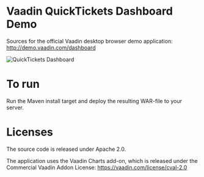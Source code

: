 Vaadin QuickTickets Dashboard Demo
==================================

Sources for the official Vaadin desktop browser demo application: http://demo.vaadin.com/dashboard

![QuickTickets Dashboard](https://vaadin.com/image/image_gallery?uuid=0333a002-1e66-43f4-b127-b7da911a3cb3&groupId=10187&t=1359053559577)

To run
==
Run the Maven install target and deploy the resulting WAR-file to your server.


Licenses
==
The source code is released under Apache 2.0.

The application uses the Vaadin Charts add-on, which is released under the Commercial Vaadin Addon License: https://vaadin.com/license/cval-2.0
